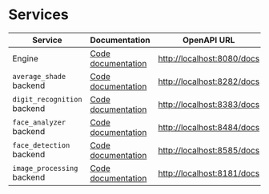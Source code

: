 # Services

| Service                       | Documentation                                         | OpenAPI URL                       |
|-------------------------------|-------------------------------------------------------|-----------------------------------|
| Engine                        | [Code documentation](../engine/README.md)             | [http://localhost:8080/docs](http://localhost:8080/docs)    |
| `average_shade` backend       | [Code documentation](../average_shade/README.md)      | [http://localhost:8282/docs](http://localhost:8282/docs)    |
| `digit_recognition` backend   | [Code documentation](../digit_recognition/README.md)  | [http://localhost:8383/docs](http://localhost:8383/docs)    |
| `face_analyzer` backend       | [Code documentation](../face_analyzer/README.md)      | [http://localhost:8484/docs](http://localhost:8484/docs)    |
| `face_detection` backend      | [Code documentation](../face_detection/README.md)     | [http://localhost:8585/docs](http://localhost:8585/docs)    |
| `image_processing` backend    | [Code documentation](../image_processing/README.md)   | [http://localhost:8181/docs](http://localhost:8181/docs)    |
